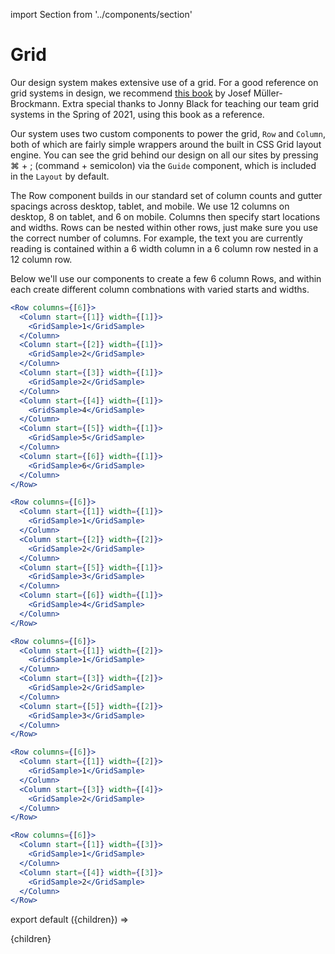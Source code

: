 import Section from '../components/section'

# Grid

Our design system makes extensive use of a grid. For a good reference on grid systems in design, we recommend [this book](https://bookshop.org/books/grid-systems-in-graphic-design-a-visual-communication-manual-for-graphic-designers-typographers-and-three-dimensional-designers/9783721201451) by Josef Müller-Brockmann. Extra special thanks to Jonny Black for teaching our team grid systems in the Spring of 2021, using this book as a reference.

Our system uses two custom components to power the grid, `Row` and `Column`, both of which are fairly simple wrappers around the built in CSS Grid layout engine. You can see the grid behind our design on all our sites by pressing ⌘ + ; (command + semicolon) via the `Guide` component, which is included in the `Layout` by default.

The Row component builds in our standard set of column counts and gutter spacings across desktop, tablet, and mobile. We use 12 columns on desktop, 8 on tablet, and 6 on mobile. Columns then specify start locations and widths. Rows can be nested within other rows, just make sure you use the correct number of columns. For example, the text you are currently reading is contained within a 6 width column in a 6 column row nested in a 12 column row.

Below we'll use our components to create a few 6 column Rows, and within each create different column combnations with varied starts and widths.

```jsx live
<Row columns={[6]}>
  <Column start={[1]} width={[1]}>
    <GridSample>1</GridSample>
  </Column>
  <Column start={[2]} width={[1]}>
    <GridSample>2</GridSample>
  </Column>
  <Column start={[3]} width={[1]}>
    <GridSample>2</GridSample>
  </Column>
  <Column start={[4]} width={[1]}>
    <GridSample>4</GridSample>
  </Column>
  <Column start={[5]} width={[1]}>
    <GridSample>5</GridSample>
  </Column>
  <Column start={[6]} width={[1]}>
    <GridSample>6</GridSample>
  </Column>
</Row>
```

```jsx live
<Row columns={[6]}>
  <Column start={[1]} width={[1]}>
    <GridSample>1</GridSample>
  </Column>
  <Column start={[2]} width={[2]}>
    <GridSample>2</GridSample>
  </Column>
  <Column start={[5]} width={[1]}>
    <GridSample>3</GridSample>
  </Column>
  <Column start={[6]} width={[1]}>
    <GridSample>4</GridSample>
  </Column>
</Row>
```

```jsx live
<Row columns={[6]}>
  <Column start={[1]} width={[2]}>
    <GridSample>1</GridSample>
  </Column>
  <Column start={[3]} width={[2]}>
    <GridSample>2</GridSample>
  </Column>
  <Column start={[5]} width={[2]}>
    <GridSample>3</GridSample>
  </Column>
</Row>
```

```jsx live
<Row columns={[6]}>
  <Column start={[1]} width={[2]}>
    <GridSample>1</GridSample>
  </Column>
  <Column start={[3]} width={[4]}>
    <GridSample>2</GridSample>
  </Column>
</Row>
```

```jsx live
<Row columns={[6]}>
  <Column start={[1]} width={[3]}>
    <GridSample>1</GridSample>
  </Column>
  <Column start={[4]} width={[3]}>
    <GridSample>2</GridSample>
  </Column>
</Row>
```

export default ({children}) => <Section name='grid'>{children}</Section>
